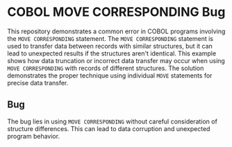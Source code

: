 # COBOL MOVE CORRESPONDING Bug

This repository demonstrates a common error in COBOL programs involving the `MOVE CORRESPONDING` statement.  The `MOVE CORRESPONDING` statement is used to transfer data between records with similar structures, but it can lead to unexpected results if the structures aren't identical.  This example shows how data truncation or incorrect data transfer may occur when using `MOVE CORRESPONDING` with records of different structures.  The solution demonstrates the proper technique using individual `MOVE` statements for precise data transfer.

## Bug
The bug lies in using `MOVE CORRESPONDING` without careful consideration of structure differences. This can lead to data corruption and unexpected program behavior.